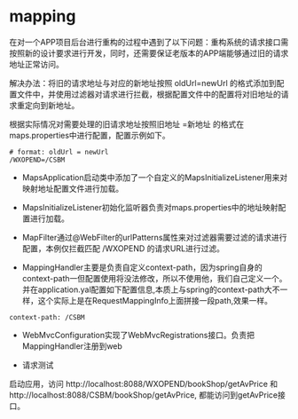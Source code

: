 # mapping

在对一个APP项目后台进行重构的过程中遇到了以下问题：重构系统的请求接口需按照新的设计要求进行开发，同时，还需要保证老版本的APP端能够通过旧的请求地址正常访问。

解决办法：将旧的请求地址与对应的新地址按照 oldUrl=newUrl 的格式添加到配置文件中，并使用过滤器对请求进行拦截，根据配置文件中的配置将对旧地址的请求重定向到新地址。

根据实际情况对需要处理的旧请求地址按照旧地址 =新地址 的格式在maps.properties中进行配置，配置示例如下。

```
# format: oldUrl = newUrl
/WXOPEND=/CSBM
```


- MapsApplication启动类中添加了一个自定义的MapsInitializeListener用来对映射地址配置文件进行加载。


- MapsInitializeListener初始化监听器负责对maps.properties中的地址映射配置进行加载。 

- MapFilter通过@WebFilter的urlPatterns属性来对过滤器需要过滤的请求进行配置，本例仅拦截匹配 /WXOPEND 的请求URL进行过滤。

- MappingHandler主要是负责自定义context-path，因为spring自身的context-path一但配置使用将没法修改，所以不使用他，我们自己定义一个。
  并在application.yal配置如下配置信息,本质上与spring的context-path大不一样，这个实际上是在RequestMappingInfo上面拼接一段path,效果一样。
```
context-path: /CSBM
```

- WebMvcConfiguration实现了WebMvcRegistrations接口。负责把MappingHandler注册到web

- 请求测试

启动应用，访问 http://localhost:8088/WXOPEND/bookShop/getAvPrice 和 http://localhost:8088/CSBM/bookShop/getAvPrice,
都能访问到getAvPrice接口。
